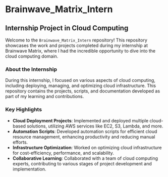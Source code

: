 # Brainwave_Matrix_Intern

## Internship Project in Cloud Computing

Welcome to the `Brainwave_Matrix_Intern` repository! This repository showcases the work and projects completed during my internship at Brainwave Matrix, where I had the incredible opportunity to dive into the cloud computing domain.

### About the Internship

During this internship, I focused on various aspects of cloud computing, including deploying, managing, and optimizing cloud infrastructure. This repository contains the projects, scripts, and documentation developed as part of my learning and contributions.

### Key Highlights

- **Cloud Deployment Projects**: Implemented and deployed multiple cloud-based solutions, utilizing AWS services like EC2, S3, Lambda, and more.
- **Automation Scripts**: Developed automation scripts for efficient cloud resource management, enhancing productivity and reducing manual efforts.
- **Infrastructure Optimization**: Worked on optimizing cloud infrastructure for cost-efficiency, performance, and scalability.
- **Collaborative Learning**: Collaborated with a team of cloud computing experts, contributing to various stages of project development and implementation.

